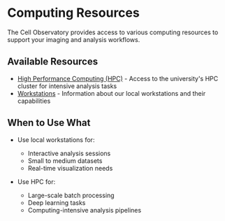 # Computing Resources

The Cell Observatory provides access to various computing resources to support your imaging and analysis workflows.

## Available Resources

- [High Performance Computing (HPC)](hpc.md) - Access to the university's HPC cluster for intensive analysis tasks
- [Workstations](workstations.md) - Information about our local workstations and their capabilities

## When to Use What

- Use local workstations for:
  - Interactive analysis sessions
  - Small to medium datasets
  - Real-time visualization needs

- Use HPC for:
  - Large-scale batch processing
  - Deep learning tasks
  - Computing-intensive analysis pipelines